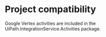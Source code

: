 ﻿# Project compatibility

Google Vertex activities are included in the
                UiPath.IntegrationService.Activities package.




|  |
| ---
